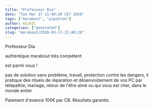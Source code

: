 ```yaml
---
title: "Professeur Dia"
date: "Tue Mar 17 21:40:20 CET 2020"
tags: ["marabout", "pipotron"]
author: m1ch3l
categories: ["generated"]
slug: "marabout/2020-03-17-21:40:20"
---
```


Professeur Dia

authentique marabout très compétent

est parmi vous !

pas de solution sans problème, travail, protection contre les dangers, il pratique des rituels de réparation et désenvoûtement de vos PC par télépathie, mariage, retour de l'être aimé ou qui vous est cher, dans le monde entier

Paiement d'avance 100€ par CB. Résultats garantis.
